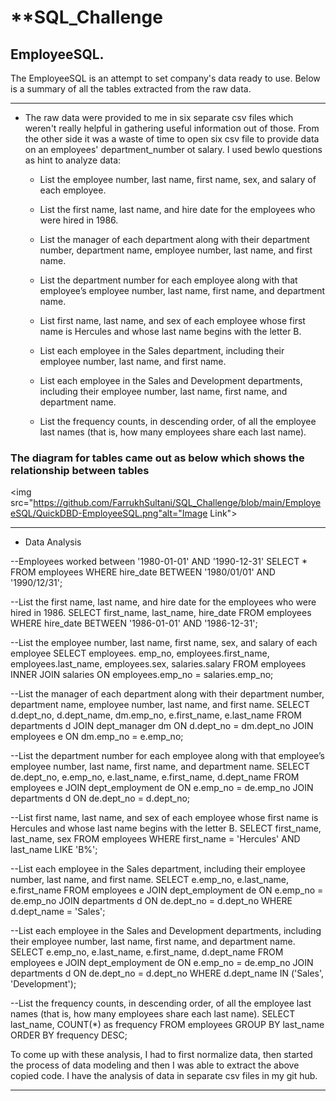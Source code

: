 # **SQL_Challenge
## EmployeeSQL. 
The EmployeeSQL is an attempt to set company's data ready to use. Below is a summary of all the tables extracted from the raw data. 

-----
- The raw data were provided to me in six separate csv files which weren't really helpful in gathering useful information out of those. From the other side it was a waste of time to open six csv file to provide data on an employees' department_number ot salary. I used bewlo questions as hint to analyze data:
    * List the employee number, last name, first name, sex, and salary of each employee.

    * List the first name, last name, and hire date for the employees who were hired in 1986.

    * List the manager of each department along with their department number, department name, employee number, last name, and first name.

    * List the department number for each employee along with that employee’s employee number, last name, first name, and department name.

    * List first name, last name, and sex of each employee whose first name is Hercules and whose last name begins with the letter B.

    * List each employee in the Sales department, including their employee number, last name, and first name.

    * List each employee in the Sales and Development departments, including their employee number, last name, first name, and department name.

    * List the frequency counts, in descending order, of all the employee last names (that is, how many employees share each last name).

### The diagram for tables came out as below which shows the relationship between tables


<img src="https://github.com/FarrukhSultani/SQL_Challenge/blob/main/EmployeeSQL/QuickDBD-EmployeeSQL.png"alt="Image Link">


-----

* Data Analysis

--Employees worked between '1980-01-01' AND '1990-12-31' 
SELECT * FROM employees WHERE hire_date BETWEEN '1980/01/01' AND '1990/12/31';

--List the first name, last name, and hire date for the employees who were hired in 1986. 
SELECT first_name, last_name, hire_date
FROM employees
WHERE hire_date BETWEEN '1986-01-01' AND '1986-12-31';

--List the employee number, last name, first name, sex, and salary of each employee
SELECT employees. emp_no, employees.first_name, employees.last_name, employees.sex, salaries.salary
FROM employees
INNER JOIN salaries ON
employees.emp_no = salaries.emp_no;


--List the manager of each department along with their department number, department name, employee number, last name, and first name.
SELECT d.dept_no, d.dept_name, dm.emp_no, e.first_name, e.last_name
FROM departments d
JOIN dept_manager dm ON d.dept_no = dm.dept_no
JOIN employees e ON dm.emp_no = e.emp_no;


--List the department number for each employee along with that employee’s employee number, last name, first name, and department name.
SELECT de.dept_no, e.emp_no, e.last_name, e.first_name, d.dept_name
FROM employees e
JOIN dept_employment de ON e.emp_no = de.emp_no
JOIN departments d ON de.dept_no = d.dept_no;


--List first name, last name, and sex of each employee whose first name is Hercules and whose last name begins with the letter B.
SELECT first_name, last_name, sex
FROM employees
WHERE first_name = 'Hercules' AND last_name LIKE 'B%';


--List each employee in the Sales department, including their employee number, last name, and first name.
SELECT e.emp_no, e.last_name, e.first_name
FROM employees e
JOIN dept_employment de ON e.emp_no = de.emp_no
JOIN departments d ON de.dept_no = d.dept_no
WHERE d.dept_name = 'Sales';


--List each employee in the Sales and Development departments, including their employee number, last name, first name, and department name.
SELECT e.emp_no, e.last_name, e.first_name, d.dept_name
FROM employees e
JOIN dept_employment de ON e.emp_no = de.emp_no
JOIN departments d ON de.dept_no = d.dept_no
WHERE d.dept_name IN ('Sales', 'Development');


--List the frequency counts, in descending order, of all the employee last names (that is, how many employees share each last name).
SELECT last_name, COUNT(*) as frequency
FROM employees
GROUP BY last_name
ORDER BY frequency DESC;

To come up with these analysis, I had to first normalize data, then started the process of data modeling and then I was able to extract the above copied code. I have the analysis of data in separate csv files in my git hub. 


-----

